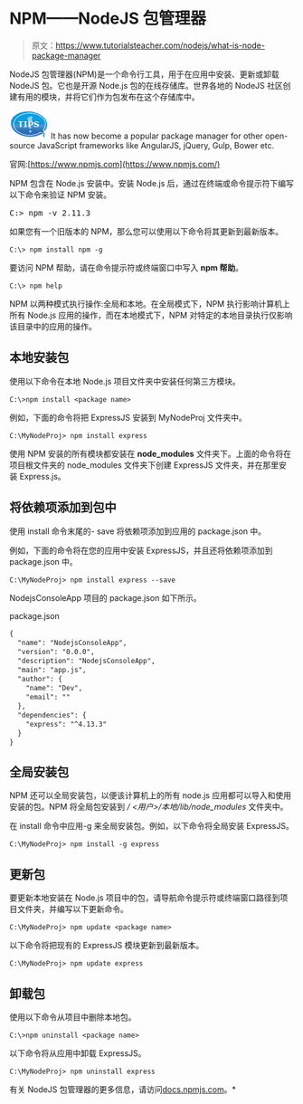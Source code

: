 # NPM——NodeJS 包管理器

> 原文：<https://www.tutorialsteacher.com/nodejs/what-is-node-package-manager>

NodeJS 包管理器(NPM)是一个命令行工具，用于在应用中安装、更新或卸载 NodeJS 包。它也是开源 Node.js 包的在线存储库。世界各地的 NodeJS 社区创建有用的模块，并将它们作为包发布在这个存储库中。

![](img/751bca76a769f8ad315ebee3fdf7d98e.png) It has now become a popular package manager for other open-source JavaScript frameworks like AngularJS, jQuery, Gulp, Bower etc.

官网:[https://www.npmjs.com](https://www.npmjs.com/)

NPM 包含在 Node.js 安装中。安装 Node.js 后，通过在终端或命令提示符下编写以下命令来验证 NPM 安装。

<samp>C:\> npm -v
2.11.3</samp>

如果您有一个旧版本的 NPM，那么您可以使用以下命令将其更新到最新版本。

```
C:\> npm install npm -g
```

要访问 NPM 帮助，请在命令提示符或终端窗口中写入 **npm 帮助**。

```
C:\> npm help
```

NPM 以两种模式执行操作:全局和本地。在全局模式下，NPM 执行影响计算机上所有 Node.js 应用的操作，而在本地模式下，NPM 对特定的本地目录执行仅影响该目录中的应用的操作。

## 本地安装包

使用以下命令在本地 Node.js 项目文件夹中安装任何第三方模块。

```
C:\>npm install <package name>
```

例如，下面的命令将把 ExpressJS 安装到 MyNodeProj 文件夹中。

```
C:\MyNodeProj> npm install express
```

使用 NPM 安装的所有模块都安装在 **node_modules** 文件夹下。上面的命令将在项目根文件夹的 node_modules 文件夹下创建 ExpressJS 文件夹，并在那里安装 Express.js。

## 将依赖项添加到包中

使用 install 命令末尾的- save 将依赖项添加到应用的 package.json 中。

例如，下面的命令将在您的应用中安装 ExpressJS，并且还将依赖项添加到 package.json 中。

```
C:\MyNodeProj> npm install express --save
```

NodejsConsoleApp 项目的 package.json 如下所示。

package.json 

```
{
  "name": "NodejsConsoleApp",
  "version": "0.0.0",
  "description": "NodejsConsoleApp",
  "main": "app.js",
  "author": {
    "name": "Dev",
    "email": ""
  },
  "dependencies": {
    "express": "^4.13.3"
  }
} 
```

## 全局安装包

NPM 还可以全局安装包，以便该计算机上的所有 node.js 应用都可以导入和使用安装的包。NPM 将全局包安装到 */ <用户>/本地/lib/node_modules* 文件夹中。

在 install 命令中应用-g 来全局安装包。例如，以下命令将全局安装 ExpressJS。

```
C:\MyNodeProj> npm install -g express
```

## 更新包

要更新本地安装在 Node.js 项目中的包，请导航命令提示符或终端窗口路径到项目文件夹，并编写以下更新命令。

```
C:\MyNodeProj> npm update <package name>
```

以下命令将把现有的 ExpressJS 模块更新到最新版本。

```
C:\MyNodeProj> npm update express
```

## 卸载包

使用以下命令从项目中删除本地包。

```
C:\>npm uninstall <package name>
```

以下命令将从应用中卸载 ExpressJS。

```
C:\MyNodeProj> npm uninstall express
```

有关 NodeJS 包管理器的更多信息，请访问[docs.npmjs.com](https://docs.npmjs.com/)。*